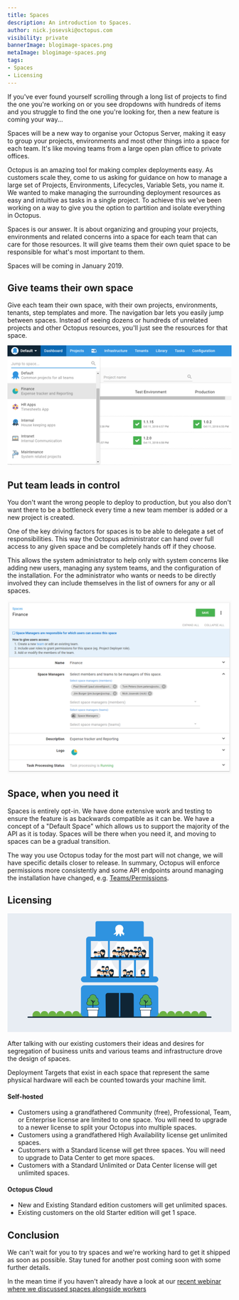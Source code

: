 ```yaml
---
title: Spaces
description: An introduction to Spaces.
author: nick.josevski@octopus.com
visibility: private
bannerImage: blogimage-spaces.png
metaImage: blogimage-spaces.png
tags:
- Spaces
- Licensing
---
```


If you've ever found yourself scrolling through a long list of projects to find the one you're working on or you see dropdowns with hundreds of items and you struggle to find the one you're looking for, then a new feature is coming your way... 

Spaces will be a new way to organise your Octopus Server, making it easy to group your projects, environments and most other things into a space for each team. It's like moving teams from a large open plan office to private offices.

Octopus is an amazing tool for making complex deployments easy. As customers scale they, come to us asking for guidance on how to manage a large set of Projects, Environments, Lifecycles, Variable Sets, you name it. We wanted to make managing the surrounding deployment resources as easy and intuitive as tasks in a single project. To achieve this we've been working on a way to give you the option to partition and isolate everything in Octopus.

Spaces is our answer. It is about organizing and grouping your projects, environments and related concerns into a space for each team that can care for those resources. It will give teams them their own quiet space to be responsible for what's most important to them.

Spaces will be coming in January 2019.

## Give teams their own space

Give each team their own space, with their own projects, environments, tenants, step templates and more. The navigation bar lets you easily jump between spaces. Instead of seeing dozens or hundreds of unrelated projects and other Octopus resources, you'll just see the resources for that space.


![](switcher.png "width=500")

## Put team leads in control

You don't want the wrong people to deploy to production, but you also don't want there to be a bottleneck every time a new team member is added or a new project is created. 

One of the key driving factors for spaces is to be able to delegate a set of responsibilities. This way the Octopus administrator can hand over full access to any given space and be completely hands off if they choose. 

This allows the system administrator to help only with system concerns like adding new users, managing any system teams, and the configuration of the installation. For the administrator who wants or needs to be directly involved they can include themselves in the list of owners for any or all spaces.

![](spaces-configuration.png "width=500")

## Space, when you need it

Spaces is entirely opt-in. We have done extensive work and testing to ensure the feature is as backwards compatible as it can be. We have a concept of a "Default Space" which allows us to support the majority of the API as it is today. Spaces will be there when you need it, and moving to spaces can be a gradual transition.

The way you use Octopus today for the most part will not change, we will have specific details closer to release. In summary, Octopus will enforce permissions more consistently and some API endpoints around managing the installation have changed, e.g. [Teams/Permissions](/blog/2018-05/team-configuration-improvements.md).

## Licensing

![](blogimage-spaces-2.png "width=500")

After talking with our existing customers their ideas and desires for segregation of business units and various teams and infrastructure drove the design of spaces. 

Deployment Targets that exist in each space that represent the same physical hardware will each be counted towards your machine limit.

 #### Self-hosted
 
 - Customers using a grandfathered Community (free), Professional, Team, or Enterprise license are limited to one space. You will need to upgrade to a newer license to split your Octopus into multiple spaces.
 - Customers using a grandfathered High Availability license get unlimited spaces.
 - Customers with a Standard license will get three spaces. You will need to upgrade to Data Center to get more spaces.
 - Customers with a Standard Unlimited or Data Center license will get unlimited spaces.

 #### Octopus Cloud
 
 - New and Existing Standard edition customers will get unlimited spaces.
 - Existing customers on the old Starter edition will get 1 space.


## Conclusion

We can't wait for you to try spaces and we're working hard to get it shipped as soon as possible. Stay tuned for another post coming soon with some further details.

In the mean time if you haven't already have a look at our [recent webinar where we discussed spaces alongside workers](https://hello.octopus.com/webinar-spaces-workers/on-demand)
